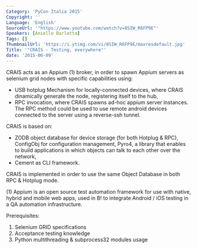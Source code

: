 ```yaml
---
Category: 'PyCon Italia 2015'
Copyright: ''
Language: 'English'
SourceUrl: '"https://www.youtube.com/watch?v=8SIW_R6FP9E"'
Speakers: [Aniello Barletta]
Tags: []
ThumbnailUrl: 'https://i.ytimg.com/vi/8SIW_R6FP9E/maxresdefault.jpg'
Title: '"CRAIS - Testing, everywhere"'
date: '2015-06-09'
---
```

CRAIS acts as an Appium (1) broker, in order to spawn Appium servers as selenium grid nodes with specific capabilities using:

* USB hotplug Mechanism for locally-connected devices, where CRAIS dinamically generate the node, registering itself to the hub,
* RPC invocation, where CRAIS spawns ad-hoc appium server instances. The RPC method could be used to use remote android devices connected to the server using a reverse-ssh tunnel.

CRAIS is based on:

* ZODB object database for device storage (for both Hotplug & RPC), ConfigObj for configuration management, Pyro4, a library that enables to build applications in which objects can talk to each other over the network,
* Cement as CLI framework.

CRAIS is implemented in order to use the same Object Database in both RPC & Hotplug mode.

(1) Appium is an open source test automation framework for use with native, hybrid and mobile web apps, used in B! to integrate Android / iOS testing in a QA automation infrastructure.

Prerequisites:

1. Selenium GRID specifications
2. Acceptance testing knowledge
3. Python multithreading & subprocess32 modules usage
